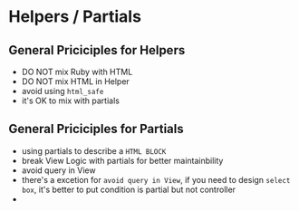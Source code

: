 # Helpers / Partials


## General Priciciples for Helpers

* DO NOT mix Ruby with HTML
* DO NOT mix HTML in Helper
* avoid using `html_safe`
* it's OK to mix with partials



## General Priciciples for Partials

* using partials to describe a `HTML BLOCK`
* break View Logic with partials for better maintainbility
* avoid query in View
* there's a excetion for `avoid query in View`, if you need to design `select box`, it's better to put condition is partial but not controller
*

